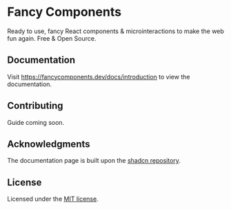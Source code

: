 # Fancy Components

Ready to use, fancy React components & microinteractions to make the web fun again. Free & Open Source.

## Documentation
Visit https://fancycomponents.dev/docs/introduction to view the documentation.

## Contributing
Guide coming soon.

## Acknowledgments

The documentation page is built upon the [shadcn repository](https://github.com/shadcn-ui/ui).

## License
Licensed under the [MIT license](LICENSE).